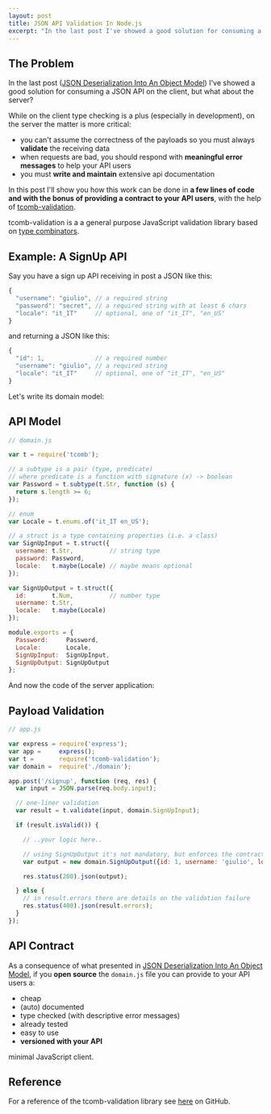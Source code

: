 ```yaml
---
layout: post
title: JSON API Validation In Node.js
excerpt: "In the last post I've showed a good solution for consuming a JSON API on the client, but what about the server?"
---
```


## The Problem

In the last post ([JSON Deserialization Into An Object Model](/2014/09/12/json-deserialization-into-an-object-model.html)) I've showed a good solution for consuming a JSON API on the client, but what about the server?

While on the client type checking is a plus (especially in development), on the server the matter is more critical:

- you can't assume the correctness of the payloads so you must always **validate** the receiving data
- when requests are bad, you should respond with **meaningful error messages** to help your API users
- you must **write and maintain** extensive api documentation

In this post I'll show you how this work can be done in **a few lines of code and with the bonus of providing a contract to your API users**, with the help of [tcomb-validation](https://github.com/gcanti/tcomb-validation).

tcomb-validation is a a general purpose JavaScript validation library based on [type combinators](https://github.com/gcanti/tcomb).

## Example: A SignUp API

Say you have a sign up API receiving in post a JSON like this:

```js
{
  "username": "giulio", // a required string
  "password": "secret", // a required string with at least 6 chars
  "locale": "it_IT"     // optional, one of "it_IT", "en_US"
}
```

and returning a JSON like this:

```js
{
  "id": 1,              // a required number
  "username": "giulio", // a required string
  "locale": "it_IT"     // optional, one of "it_IT", "en_US"
}
```

Let's write its domain model:

## API Model

```js
// domain.js

var t = require('tcomb');

// a subtype is a pair (type, predicate)
// where predicate is a function with signature (x) -> boolean
var Password = t.subtype(t.Str, function (s) {
  return s.length >= 6;
});

// enum
var Locale = t.enums.of('it_IT en_US');

// a struct is a type containing properties (i.e. a class)
var SignUpInput = t.struct({
  username: t.Str,          // string type
  password: Password,
  locale:   t.maybe(Locale) // maybe means optional
});

var SignUpOutput = t.struct({
  id:       t.Num,          // number type
  username: t.Str,
  locale:   t.maybe(Locale)
});

module.exports = {
  Password:     Password,
  Locale:       Locale,
  SignUpInput:  SignUpInput,
  SignUpOutput: SignUpOutput
};
```

And now the code of the server application:

## Payload Validation

```js
// app.js

var express = require('express');
var app =     express();
var t =       require('tcomb-validation');
var domain =  require('./domain');

app.post('/signup', function (req, res) {
  var input = JSON.parse(req.body.input);

  // one-liner validation
  var result = t.validate(input, domain.SignUpInput);

  if (result.isValid()) {

    // ..your logic here..

    // using SignUpOutput it's not mandatory, but enforces the contract
    var output = new domain.SignUpOutput({id: 1, username: 'giulio', locale: 'it_IT'});

    res.status(200).json(output);

  } else {
    // in result.errors there are details on the validation failure
    res.status(400).json(result.errors);
  }
});
```

## API Contract

As a consequence of what presented in [JSON Deserialization Into An Object Model](/2014/09/12/json-deserialization-into-an-object-model.html), if you **open source** the `domain.js` file you can provide to your API users a:

- cheap
- (auto) documented
- type checked (with descriptive error messages)
- already tested
- easy to use
- **versioned with your API**

minimal JavaScript client.

## Reference

For a reference of the tcomb-validation library see [here](https://github.com/gcanti/tcomb-validation) on GitHub.


